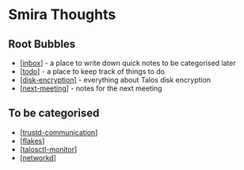 # Smira Thoughts


## Root Bubbles

- [[inbox]] - a place to write down quick notes to be categorised later
- [[todo]] - a place to keep track of things to do
- [[disk-encryption]] - everything about Talos disk encryption
- [[next-meeting]] - notes for the next meeting

## To be categorised

- [[trustd-communication]]
- [[flakes]]
- [[talosctl-monitor]]
- [[networkd]]

[//begin]: # "Autogenerated link references for markdown compatibility"
[inbox]: inbox "Inbox"
[todo]: todo "Todo"
[disk-encryption]: disk-encryption "Disk Encryption"
[next-meeting]: next-meeting "Next Meeting Notes"
[trustd-communication]: trustd-communication "Trustd Communication"
[flakes]: flakes "Flakes"
[talosctl-monitor]: talosctl-monitor "Talosctl monitor"
[networkd]: networkd "Networkd"
[//end]: # "Autogenerated link references"

